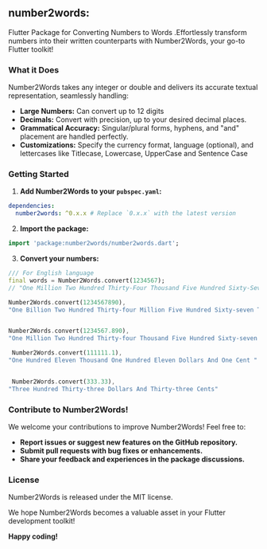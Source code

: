 ## number2words: 
Flutter Package for Converting Numbers to Words .Effortlessly transform numbers into their written counterparts with Number2Words, your go-to Flutter toolkit!

### What it Does

Number2Words takes any integer or double and delivers its accurate textual representation, seamlessly handling:

* **Large Numbers:** Can convert up to 12 digits 
* **Decimals:** Convert with precision, up to your desired decimal places.
* **Grammatical Accuracy:** Singular/plural forms, hyphens, and "and" placement are handled perfectly.
* **Customizations:** Specify the currency format, language (optional), and lettercases like Titlecase, Lowercase, UpperCase and Sentence Case

### Getting Started

1. **Add Number2Words to your `pubspec.yaml`:**

```yaml
dependencies:
  number2words: ^0.x.x # Replace `0.x.x` with the latest version
```

2. **Import the package:**

```dart
import 'package:number2words/number2words.dart';
```

3. **Convert your numbers:**

```dart 
/// For English language
final words = Number2Words.convert(1234567); 
// "One Million Two Hundred Thirty-Four Thousand Five Hundred Sixty-Seven dollars"

Number2Words.convert(1234567890),
"One Billion Two Hundred Thirty-four Million Five Hundred Sixty-seven Thousand Eight Hundred Ninety Dollars" 


Number2Words.convert(1234567.890),
"One Million Two Hundred Thirty-four Thousand Five Hundred Sixty-seven Dollars And Eighty-nine Cents"

 Number2Words.convert(111111.1),
"One Hundred Eleven Thousand One Hundred Eleven Dollars And One Cent "


 Number2Words.convert(333.33),
"Three Hundred Thirty-three Dollars And Thirty-three Cents"
```

### Contribute to Number2Words!

We welcome your contributions to improve Number2Words! Feel free to:

* **Report issues or suggest new features on the GitHub repository.**
* **Submit pull requests with bug fixes or enhancements.**
* **Share your feedback and experiences in the package discussions.**

### License

Number2Words is released under the MIT license.

We hope Number2Words becomes a valuable asset in your Flutter development toolkit!

**Happy coding!**


